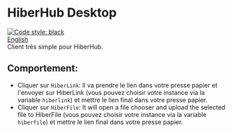 # HiberHub Desktop
<a href="https://github.com/psf/black"><img alt="Code style: black" src="https://img.shields.io/badge/code%20style-black-000000.svg"></a>
<br>[English](README.md)
<br>Client très simple pour HiberHub.

## Comportement:
- Cliquer sur `HiberLink`: Il va prendre le lien dans votre presse papier et l'envoyer sur HiberLink (vous pouvez choisir votre instance via la variable `hiberlink`) et mettre le lien final dans votre presse papier.
- Cliquer sur `HiberFile`: It will open a file chooser  and upload the selected file to HiberFile (vous pouvez choisir votre instance via la variable `hiberfile`) et mettre le lien final dans votre presse papier.
